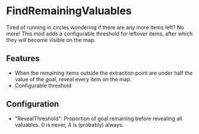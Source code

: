 # FindRemainingValuables

Tired of running in circles wondering if there are any more items left? No more! This mod adds a configurable threshold for leftover items, after which they will become visible on the map.

## Features
- When the remaining items outside the extraction point are under half the value of the goal, reveal every item on the map.
- Configurable threshold

## Configuration

- "RevealThreshold": Proportion of goal remaining before revealing all valuables. 0 is never, 4 is (probably) always.
